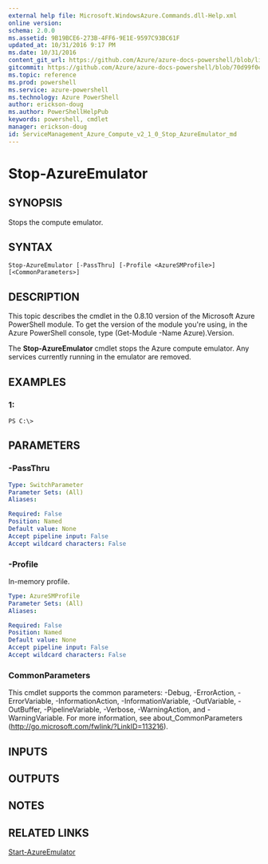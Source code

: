 ```yaml
---
external help file: Microsoft.WindowsAzure.Commands.dll-Help.xml
online version: 
schema: 2.0.0
ms.assetid: 9B19BCE6-273B-4FF6-9E1E-9597C93BC61F
updated_at: 10/31/2016 9:17 PM
ms.date: 10/31/2016
content_git_url: https://github.com/Azure/azure-docs-powershell/blob/live/azureps-cmdlets-docs/ServiceManagement/Azure.Compute/v2.1.0/Stop-AzureEmulator.md
gitcommit: https://github.com/Azure/azure-docs-powershell/blob/70d99f0e924efe152eb73454f7898f92d5a5db64/azureps-cmdlets-docs/ServiceManagement/Azure.Compute/v2.1.0/Stop-AzureEmulator.md
ms.topic: reference
ms.prod: powershell
ms.service: azure-powershell
ms.technology: Azure PowerShell
author: erickson-doug
ms.author: PowerShellHelpPub
keywords: powershell, cmdlet
manager: erickson-doug
id: ServiceManagement_Azure_Compute_v2_1_0_Stop_AzureEmulator_md
---
```


# Stop-AzureEmulator

## SYNOPSIS
Stops the compute emulator.

## SYNTAX

```
Stop-AzureEmulator [-PassThru] [-Profile <AzureSMProfile>] [<CommonParameters>]
```

## DESCRIPTION
This topic describes the cmdlet in the 0.8.10 version of the Microsoft Azure PowerShell module.
To get the version of the module you're using, in the Azure PowerShell console, type (Get-Module -Name Azure).Version.

The **Stop-AzureEmulator** cmdlet stops the Azure compute emulator.
Any services currently running in the emulator are removed.

## EXAMPLES

### 1:
```
PS C:\>
```

## PARAMETERS

### -PassThru

```yaml
Type: SwitchParameter
Parameter Sets: (All)
Aliases: 

Required: False
Position: Named
Default value: None
Accept pipeline input: False
Accept wildcard characters: False
```

### -Profile
In-memory profile.

```yaml
Type: AzureSMProfile
Parameter Sets: (All)
Aliases: 

Required: False
Position: Named
Default value: None
Accept pipeline input: False
Accept wildcard characters: False
```

### CommonParameters
This cmdlet supports the common parameters: -Debug, -ErrorAction, -ErrorVariable, -InformationAction, -InformationVariable, -OutVariable, -OutBuffer, -PipelineVariable, -Verbose, -WarningAction, and -WarningVariable. For more information, see about_CommonParameters (http://go.microsoft.com/fwlink/?LinkID=113216).

## INPUTS

## OUTPUTS

## NOTES

## RELATED LINKS

[Start-AzureEmulator](xref:ServiceManagement/Azure.Compute/v2.1.0/Start-AzureEmulator.md)



